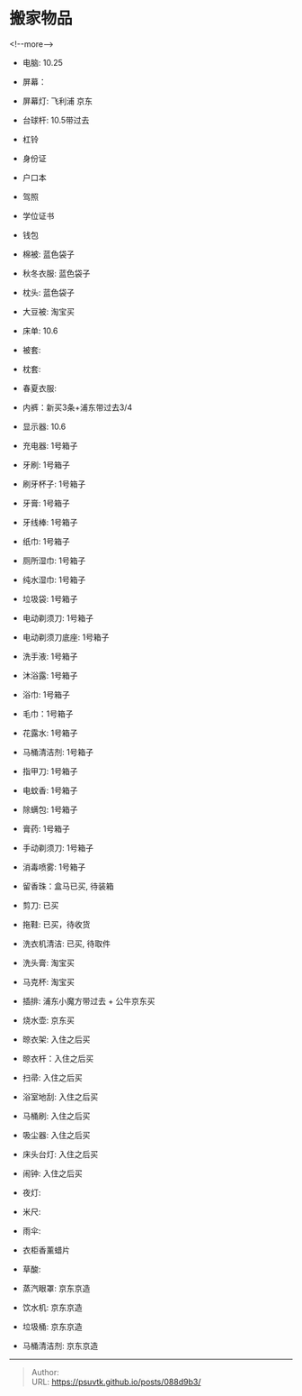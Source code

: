 # 搬家物品


&lt;!--more--&gt;
- 电脑: 10.25
- 屏幕：
- 屏幕灯: 飞利浦 京东 

- 台球杆: 10.5带过去
- 杠铃
- 身份证
- 户口本
- 驾照
- 学位证书
- 钱包

- 棉被: 蓝色袋子
- 秋冬衣服: 蓝色袋子
- 枕头: 蓝色袋子

- 大豆被: 淘宝买
- 床单: 10.6
- 被套:  
- 枕套:
- 春夏衣服:
- 内裤：新买3条&#43;浦东带过去3/4 
- 显示器: 10.6


- 充电器: 1号箱子
- 牙刷: 1号箱子
- 刷牙杯子: 1号箱子
- 牙膏: 1号箱子
- 牙线棒: 1号箱子
- 纸巾: 1号箱子
- 厕所湿巾: 1号箱子
- 纯水湿巾: 1号箱子
- 垃圾袋: 1号箱子
- 电动剃须刀: 1号箱子 
- 电动剃须刀底座: 1号箱子
- 洗手液: 1号箱子
- 沐浴露: 1号箱子
- 浴巾: 1号箱子 
- 毛巾：1号箱子
- 花露水: 1号箱子
- 马桶清洁剂: 1号箱子
- 指甲刀: 1号箱子
- 电蚊香: 1号箱子
- 除螨包: 1号箱子
- 膏药: 1号箱子
- 手动剃须刀: 1号箱子
- 消毒喷雾: 1号箱子

- 留香珠：盒马已买, 待装箱
- 剪刀: 已买
- 拖鞋: 已买，待收货
- 洗衣机清洁: 已买, 待取件

- 洗头膏: 淘宝买
- 马克杯: 淘宝买
- 插排: 浦东小魔方带过去 &#43; 公牛京东买

- 烧水壶: 京东买
- 晾衣架: 入住之后买
- 晾衣杆：入住之后买
- 扫帚: 入住之后买
- 浴室地刮: 入住之后买
- 马桶刷: 入住之后买
- 吸尘器: 入住之后买
- 床头台灯: 入住之后买
- 闹钟: 入住之后买
- 夜灯: 
- 米尺: 
- 雨伞: 
- 衣柜香薰蜡片
- 草酸: 
- 蒸汽眼罩: 京东京造
- 饮水机: 京东京造
- 垃圾桶: 京东京造
- 马桶清洁剂: 京东京造

---

> Author:   
> URL: https://psuvtk.github.io/posts/088d9b3/  

